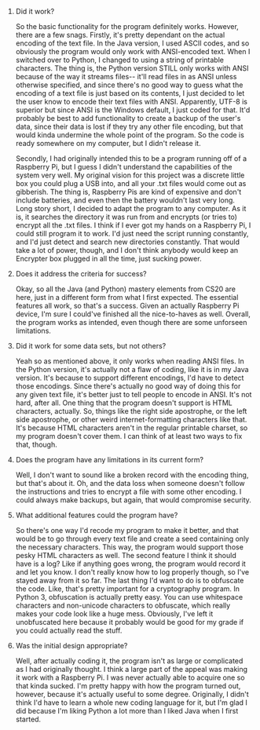 
1. Did it work?

    So the basic functionality for the program definitely works. However, there are a few snags. Firstly, it's pretty dependant 
    on the actual encoding of the text file. In the Java version, I used ASCII codes, and so obviously the program would only work
    with ANSI-encoded text. When I switched over to Python, I changed to using a string of printable characters. The thing is, the Python
    version STILL only works with ANSI because of the way it streams files-- it'll read files in as ANSI unless otherwise specified, and
    since there's no good way to guess what the encoding of a text file is just based on its contents, I just decided to let the user know
    to encode their text files with ANSI. Apparently, UTF-8 is superior but since ANSI is the Windows default, I just coded for that. It'd
    probably be best to add functionality to create a backup of the user's data, since their data is lost if they try any other file encoding,
    but that would kinda undermine the whole point of the program. So the code is ready somewhere on my computer, but I didn't release it.
    
    Secondly, I had originally intended this to be a program running off of a Raspberry Pi, but I guess I didn't understand the capabilities
    of the system very well. My original vision for this project was a discrete little box you could plug a USB into, and all your .txt files
    would come out as gibberish. The thing is, Raspberry Pis are kind of expensive and don't include batteries, and even then the battery wouldn't
    last very long. Long story short, I decided to adapt the program to any computer. As it is, it searches the directory it was run from and encrypts
    (or tries to) encrypt all the .txt files. I think if I ever got my hands on a Raspberry Pi, I could still program it to work. I'd just need
    the script running constantly, and I'd just detect and search new directories constantly. That would take a lot of power, though, and I don't
    think anybody would keep an Encrypter box plugged in all the time, just sucking power.
    
2. Does it address the criteria for success?

    Okay, so all the Java (and Python) mastery elements from CS20 are here, just in a different form from what I first expected. The essential
    features all work, so that's a success. Given an actually Raspberry Pi device, I'm sure I could've finished all the nice-to-haves as well.
    Overall, the program works as intended, even though there are some unforseen limitations.
    
3. Did it work for some data sets, but not others?
    
    Yeah so as mentioned above, it only works when reading ANSI files. In the Python version, it's actually not a flaw of coding, like
    it is in my Java version. It's because to support different encodings, I'd have to detect those encodings. Since there's actually
    no good way of doing this for any given text file, it's better just to tell people to encode in ANSI. It's not hard, after all.
    One thing that the program doesn't support is HTML characters, actually. So, things like the right side apostrophe, or the left side
    apostrophe, or other weird internet-formatting characters like that. It's because HTML characters aren't in the regular printable
    charset, so my program doesn't cover them. I can think of at least two ways to fix that, though.
    
4. Does the program have any limitations in its current form?

    Well, I don't want to sound like a broken record with the encoding thing, but that's about it. Oh, and the data loss when someone
    doesn't follow the instructions and tries to encrypt a file with some other encoding. I could always make backups, but again, that would
    compromise security. 

5. What additional features could the program have?
    
    So there's one way I'd recode my program to make it better, and that would be to go through every text file and create a seed
    containing only the necessary characters. This way, the program would support those pesky HTML characters as well. The second
    feature I think it should have is a log? Like if anything goes wrong, the program would record it and let you know. I don't really
    know how to log properly though, so I've stayed away from it so far. The last thing I'd want to do is to obfuscate the code. Like,
    that's pretty important for a cryptography program. In Python 3, obfuscation is actually pretty easy. You can use whitespace characters
    and non-unicode characters to obfuscate, which really makes your code look like a huge mess. Obviously, I've left it unobfuscated
    here because it probably would be good for my grade if you could actually read the stuff.
    
6. Was the initial design appropriate?

    Well, after actually coding it, the program isn't as large or complicated as I had originally thought. I think a large part
    of the appeal was making it work with a Raspberry Pi. I was never actually able to acquire one so that kinda sucked. I'm
    pretty happy with how the program turned out, however, because it's actually useful to some degree. Originally, I didn't
    think I'd have to learn a whole new coding language for it, but I'm glad I did because I'm liking Python a lot more than
    I liked Java when I first started.
